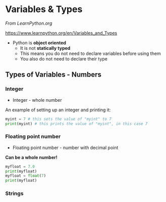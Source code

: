 # Variables & Types

*From LearnPython.org*

https://www.learnpython.org/en/Variables_and_Types

* Python is **object oriented**
  * It is not **statically typed**
  * This means you do not need to declare variables before using them
  * You also do not need to declare their type

## Types of Variables - Numbers

### Integer 

* Integer - whole number

An example of setting up an integer and printing it:

```python
myint = 7 # this sets the value of "myint" to 7
print(myint) # this prints the value of "myint", in this case 7
```

### Floating point number

* Floating point number - number with decimal point

**Can be a whole number!**

```python
myfloat = 7.0
print(myfloat)
myfloat = float(7)
print(myfloat)
```



### Strings

